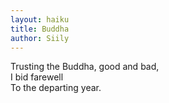```yaml
---
layout: haiku
title: Buddha
author: Siily
---
```


Trusting the Buddha, good and bad, <br>
I bid farewell <br>
To the departing year. <br>
